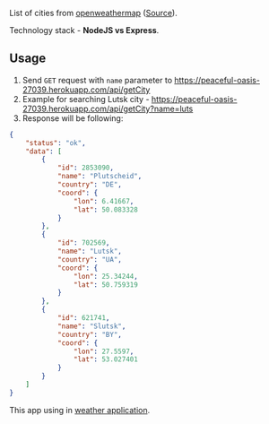 List of cities from [openweathermap](http://openweathermap.org) ([Source](http://bulk.openweathermap.org/sample/)).

Technology stack - **NodeJS vs Express**.

## Usage

1. Send `GET` request with `name` parameter to https://peaceful-oasis-27039.herokuapp.com/api/getCity
2. Example for searching Lutsk city - https://peaceful-oasis-27039.herokuapp.com/api/getCity?name=luts
3. Response will be following:

```json
{
    "status": "ok",
    "data": [
        {
            "id": 2853090,
            "name": "Plutscheid",
            "country": "DE",
            "coord": {
                "lon": 6.41667,
                "lat": 50.083328
            }
        },
        {
            "id": 702569,
            "name": "Lutsk",
            "country": "UA",
            "coord": {
                "lon": 25.34244,
                "lat": 50.759319
            }
        },
        {
            "id": 621741,
            "name": "Slutsk",
            "country": "BY",
            "coord": {
                "lon": 27.5597,
                "lat": 53.027401
            }
        }
    ]
}
```
This app using in [weather application](https://github.com/o-msh/weather-app).
